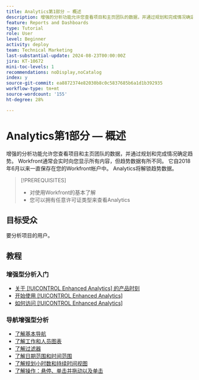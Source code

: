 ```yaml
---
title: Analytics第1部分 — 概述
description: 增强的分析功能允许您查看项目和主页团队的数据，并通过规划和完成情况确定趋势。
feature: Reports and Dashboards
type: Tutorial
role: User
level: Beginner
activity: deploy
team: Technical Marketing
last-substantial-update: 2024-08-23T00:00:00Z
jira: KT-10672
mini-toc-levels: 1
recommendations: noDisplay,noCatalog
index: y
source-git-commit: ea8872374e82030b8c0c5837685b6a1d1b392935
workflow-type: tm+mt
source-wordcount: '155'
ht-degree: 28%

---
```



# Analytics第1部分 — 概述

增强的分析功能允许您查看项目和主页团队的数据，并通过规划和完成情况确定趋势。 Workfront通常会实时向您显示所有内容，但趋势数据有所不同。 它自2018年6月以来一直保存在您的Workfront帐户中。 Analytics将解锁趋势数据。

>[!PREREQUISITES]
>
>* 对使用Workfront的基本了解
>* 您可以拥有任意许可证类型来查看Analytics


## 目标受众

要分析项目的用户。


## 教程

### 增强型分析入门

* [关于 [!UICONTROL Enhanced Analytics] 的产品时刻](/help/reporting/enhanced-analytics/1-intro-to-workfront-analytics.md)
* [开始使用 [!UICONTROL Enhanced Analytics]](/help/reporting/enhanced-analytics/2-getting-started-with-enhanced-analytics.md)
* [如何访问 [!UICONTROL Enhanced Analytics]](/help/reporting/enhanced-analytics/3-adding-analytics-to-layout-templates.md)


### 导航增强型分析

* [了解基本导航](/help/reporting/enhanced-analytics/4-basic-navigation.md)
* [了解工作和人员图表](/help/reporting/enhanced-analytics/5-work-and-people-charts.md)
* [了解过滤器](/help/reporting/enhanced-analytics/6-filters-overview.md)
* [了解日期范围和时间范围](/help/reporting/enhanced-analytics/7-date-ranges-vs-timeframes.md)
* [了解规划小时数和持续时间视图](/help/reporting/enhanced-analytics/8-planned-hours-and-duration-views.md)
* [了解操作：悬停、单击并拖动以及单击](/help/reporting/enhanced-analytics/9-actions-hover-click-and-drag-and-click-in.md)

